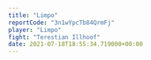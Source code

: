 ```yaml
---
title: "Limpo"
reportCode: "3n1wYpcTb84QrmFj"
player: "Limpo"
fight: "Terestian Illhoof"
date: 2021-07-18T18:55:34.719000+00:00
---
```

